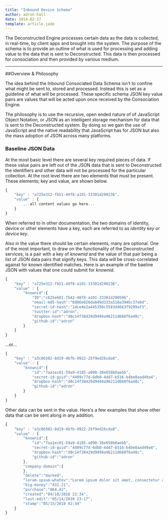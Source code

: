 ```yaml
---
title: "Inbound Device Schema"
author: adron-hall
date: 2014-02-17
template: article.jade
---
```


The Deconstructed Engine processes certain data as the data is collected, in real-time, by client apps and brought into the system. The purpose of the schema is to provide an outline of what is used for processing and adding value to the data that is sent to Deconstructed. This data is then processed for consociation and then provided by various medium.

<span class="more"></span>

* * *

##Overview & Philosophy

The idea behind the Inbound Consociated Data Schema isn't to confine what might be sent to, stored and processed. Instead this is set as a guideline of what will be processed. These specific schema JSON key value pairs are values that will be acted upon once received by the Consociation Engine.

The philosophy is to use the recursive, open ended nature of of JavaScript Object Notation, or JSON as an intelligent storage mechanism for data that is sent to the Deconstructed system. By doing so we gain the use of JavaScript and the native readability that JavaScript has for JSON but also the mass adoption of JSON across many platforms.

### Baseline JSON Data

At the most basic level there are several key required pieces of data. If these value pairs are left out of the JSON data that is sent to Deconstructed the identifiers and other  data will not be processed for the particular collection. At the root level there are two elements that must be present. These elements; key and value, are shown below.

```javascript
{
    "key" : "a725e312-fb51-49f8-a101-33301d290236",
    "value" : {
    	...all content values go here...
    }
}
```

When referred to in other documentation, the two domains of identity, device or other elements have a key, each are referred to as *identity key* or *device key*.

Also in the value there should be certain elements, many are optional. One of the most important, to draw on the functionality of the Deconstructed services, is a pair with a key of *knownid* and the value of that pair being a list of JSON data pairs that signify keys. This data will be cross-correlated against for known identified matches. Here is an example of the baeline JSON with values that one could submit for *knownid*.

```javascript
{
    "key" : "a725e312-fb51-49f8-a101-33301d290236",
    "value" : {
    	"knownid":{
    		"ID":"c625e601-fb42-40f8-a101-33301d290596",
			"email-md5-hash":"8d86e026da849d333a518a394bc37e0d",
			"secret-id-hash":"1dce4e2a445350c5583d4663f9299af3",
			"twitter-id":"adron",
			"dropbox-hash":"d0c14f38429d9494a96211d660f6a48c",
			"github-id":"adron"
    	}
    }
}
```

...or...

```javascript
{
    "key" : "a3c86502-8d19-4bfb-9922-25f9ed26cda8",
    "value" : {
    	"knownid":{
    		"id":"7aa1ec01-59a9-4185-a990-38e650b0aebb",
			"secret-id-guid":"4499c77d-6db0-4dd7-b516-b4be0aad49a4",
			"dropbox-hash":"d0c14f38429d9494a96211d660f6a48c",
			"github-id":"adron"
    	}
    }
}
```

Other data can be sent in the value. Here's a few examples that show other data that can be sent along in any addition.

```javascript
{
    "key" : "a3c86502-8d19-4bfb-9922-25f9ed26cda8",
    "value" : {
    	"knownid":{
    		"id":"7aa1ec01-59a9-4185-a990-38e650b0aebb",
			"secret-id-guid":"4499c77d-6db0-4dd7-b516-b4be0aad49a4",
			"dropbox-hash":"d0c14f38429d9494a96211d660f6a48c",
			"github-id":"adron"
    	},
		"company-domain":{
		},
		"delete":"marked",
		"lorum-ipsum-whatev":"Lorem ipsum dolor sit amet, consectetur adipiscing elit. Praesent augue dolor, pulvinar quis tortor viverra, pellentesque tristique augue. Curabitur lorem massa, ullamcorper quis nunc id, convallis ultricies nibh. Sed dapibus facilisis feugiat. Etiam porta ullamcorper euismod.",
		"big-money":"432.21",
		"purchase":"864.42",
		"created":"04/10/2018 22:34",
		"last-edit":"05/14/2018 23:17",
		"stamp":"05/15/2018 02:34"
    }
}
```
